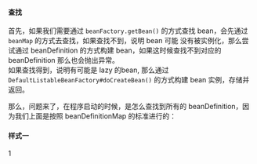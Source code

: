 
#### 查找

首先，如果我们需要通过 `beanFactory.getBean()` 的方式查找 bean，会先通过 `beanMap` 的方式去查找，如果查找不到，说明 bean 可能
没有被实例化，那么尝试通过 beanDefinition 的方式构建 bean，如果这时候查找不到对应的 beanDefinition 那么也会抛出异常。  
如果查找得到，说明有可能是 lazy 的bean, 那么通过 `DefaultListableBeanFactory#doCreateBean()` 的方式构建 bean 实例，存储并返回。


那么，问题来了，在程序启动的时候，是怎么查找到所有的 beanDefinition，因为我们上面是按照 beanDefinitionMap 的标准进行的：


#### 样式一

1

